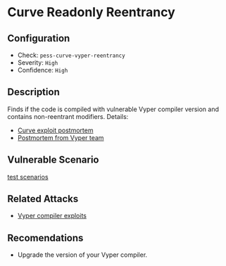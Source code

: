 # Curve Readonly Reentrancy

## Configuration

- Check: `pess-curve-vyper-reentrancy`
- Severity: `High`
- Confidence: `High`

## Description

Finds if the code is compiled with vulnerable Vyper compiler version and contains non-reentrant modifiers. 
Details:
- [Curve exploit postmortem](https://hackmd.io/@LlamaRisk/BJzSKHNjn)
- [Postmortem from Vyper team](https://hackmd.io/@vyperlang/HJUgNMhs2)

## Vulnerable Scenario

[test scenarios](../../tests/vyper/curve_vyper_reentrancy_test.vy)

## Related Attacks

- [Vyper compiler exploits](https://www.halborn.com/blog/post/explained-the-vyper-bug-hack-july-2023)

## Recomendations

- Upgrade the version of your Vyper compiler.